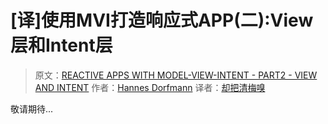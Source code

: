 # [译]使用MVI打造响应式APP(二):View层和Intent层

> 原文：[REACTIVE APPS WITH MODEL-VIEW-INTENT - PART2 - VIEW AND INTENT](http://hannesdorfmann.com/android/mosby3-mvi-2)
作者：[Hannes Dorfmann](http://hannesdorfmann.com)
译者：[却把清梅嗅](https://github.com/qingmei2)

敬请期待...

